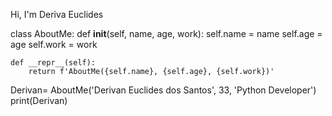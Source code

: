 Hi, I'm Deriva Euclides

class AboutMe:
    def __init__(self, name, age, work):
        self.name = name
        self.age = age
        self.work = work
    
    def __repr__(self):
        return f'AboutMe({self.name}, {self.age}, {self.work})'

Derivan= AboutMe('Derivan Euclides dos Santos', 33, 'Python Developer')
print(Derivan)
